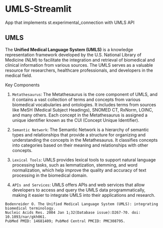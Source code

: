 # UMLS-Streamlit
 App that implements st.experimental_connection with UMLS API



## UMLS

The **Unified Medical Language System (UMLS)** is a knowledge representation framework developed by the U.S. National Library of Medicine (NLM) to facilitate the integration and retrieval of biomedical and clinical information from various sources. The UMLS serves as a valuable resource for researchers, healthcare professionals, and developers in the medical field.

Key Components

1. `Metathesaurus`: The Metathesaurus is the core component of UMLS, and it contains a vast collection of terms and concepts from various biomedical vocabularies and ontologies. It includes terms from sources like MeSH (Medical Subject Headings), SNOMED CT, RxNorm, LOINC, and many others. Each concept in the Metathesaurus is assigned a unique identifier known as the CUI (Concept Unique Identifier).

2. `Semantic Network`: The Semantic Network is a hierarchy of semantic types and relationships that provide a structure for organizing and understanding the concepts in the Metathesaurus. It classifies concepts into categories based on their meaning and relationships with other concepts.

3. `Lexical Tools`: UMLS provides lexical tools to support natural language processing tasks, such as lemmatization, stemming, and word normalization, which help improve the quality and accuracy of text processing in the biomedical domain.

4. `APIs and Services`: UMLS offers APIs and web services that allow developers to access and query the UMLS data programmatically, making it easier to integrate UMLS into their applications and research.

```
Bodenreider O. The Unified Medical Language System (UMLS): integrating biomedical terminology. 
Nucleic Acids Res. 2004 Jan 1;32(Database issue):D267-70. doi: 10.1093/nar/gkh061.
PubMed PMID: 14681409; PubMed Central PMCID: PMC308795.
```
